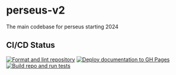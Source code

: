 # perseus-v2

The main codebase for perseus starting 2024

## CI/CD Status
[![Format and lint repository](https://github.com/ROAR-QUTRC/perseus-v2/actions/workflows/lint.yaml/badge.svg)](https://github.com/ROAR-QUTRC/perseus-v2/actions/workflows/lint.yaml)
[![Deploy documentation to GH Pages](https://github.com/ROAR-QUTRC/perseus-v2/actions/workflows/deploy-docs.yaml/badge.svg)](https://github.com/ROAR-QUTRC/perseus-v2/actions/workflows/deploy-docs.yaml)
[![Build repo and run tests](https://github.com/ROAR-QUTRC/perseus-v2/actions/workflows/build.yaml/badge.svg)](https://github.com/ROAR-QUTRC/perseus-v2/actions/workflows/build.yaml)
